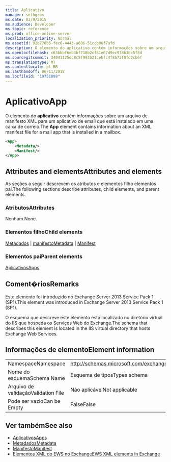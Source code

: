 ```yaml
---
title: Aplicativo
manager: sethgros
ms.date: 03/9/2015
ms.audience: Developer
ms.topic: reference
ms.prod: office-online-server
localization_priority: Normal
ms.assetid: 92b776b5-fec6-4443-a606-51ccb06f7afd
description: O elemento do aplicativo contém informações sobre um arquivo de manifesto XML para um aplicativo de email que está instalado em uma caixa de correio.
ms.openlocfilehash: c63bbbf6eb3bf718b2cf81e67d9ec978b3bc5f8d
ms.sourcegitcommit: 34041125dc8c5f993b21cebfc4f8b72f0fd2cb6f
ms.translationtype: MT
ms.contentlocale: pt-BR
ms.lasthandoff: 06/11/2018
ms.locfileid: "19751098"
---
```

# <a name="app"></a><span data-ttu-id="eee62-103">Aplicativo</span><span class="sxs-lookup"><span data-stu-id="eee62-103">App</span></span>

<span data-ttu-id="eee62-104">O elemento do **aplicativo** contém informações sobre um arquivo de manifesto XML para um aplicativo de email que está instalado em uma caixa de correio.</span><span class="sxs-lookup"><span data-stu-id="eee62-104">The **App** element contains information about an XML manifest file for a mail app that is installed in a mailbox.</span></span> 
  
```XML
<App>
    <Metadata/>
    <Manifest/>
</App>
```

## <a name="attributes-and-elements"></a><span data-ttu-id="eee62-105">Attributes and elements</span><span class="sxs-lookup"><span data-stu-id="eee62-105">Attributes and elements</span></span>

<span data-ttu-id="eee62-106">As seções a seguir descrevem os atributos e elementos filho elementos pai.</span><span class="sxs-lookup"><span data-stu-id="eee62-106">The following sections describe attributes, child elements, and parent elements.</span></span>
  
### <a name="attributes"></a><span data-ttu-id="eee62-107">Atributos</span><span class="sxs-lookup"><span data-stu-id="eee62-107">Attributes</span></span>

<span data-ttu-id="eee62-108">Nenhum.</span><span class="sxs-lookup"><span data-stu-id="eee62-108">None.</span></span>
  
### <a name="child-elements"></a><span data-ttu-id="eee62-109">Elementos filho</span><span class="sxs-lookup"><span data-stu-id="eee62-109">Child elements</span></span>

<span data-ttu-id="eee62-110">[Metadados](metadata-ex15websvcsotherref.md) | [manifesto](manifest.md)</span><span class="sxs-lookup"><span data-stu-id="eee62-110">[Metadata](metadata-ex15websvcsotherref.md) | [Manifest](manifest.md)</span></span>
  
### <a name="parent-elements"></a><span data-ttu-id="eee62-111">Elementos pai</span><span class="sxs-lookup"><span data-stu-id="eee62-111">Parent elements</span></span>

[<span data-ttu-id="eee62-112">Aplicativos</span><span class="sxs-lookup"><span data-stu-id="eee62-112">Apps</span></span>](apps.md)
  
## <a name="remarks"></a><span data-ttu-id="eee62-113">Coment�rios</span><span class="sxs-lookup"><span data-stu-id="eee62-113">Remarks</span></span>

<span data-ttu-id="eee62-114">Este elemento foi introduzido no Exchange Server 2013 Service Pack 1 (SP1).</span><span class="sxs-lookup"><span data-stu-id="eee62-114">This element was introduced in Exchange Server 2013 Service Pack 1 (SP1).</span></span>
  
<span data-ttu-id="eee62-115">O esquema que descreve este elemento está localizado no diretório virtual do IIS que hospeda os Serviços Web do Exchange.</span><span class="sxs-lookup"><span data-stu-id="eee62-115">The schema that describes this element is located in the IIS virtual directory that hosts Exchange Web Services.</span></span>
  
## <a name="element-information"></a><span data-ttu-id="eee62-116">Informações de elemento</span><span class="sxs-lookup"><span data-stu-id="eee62-116">Element information</span></span>

|||
|:-----|:-----|
|<span data-ttu-id="eee62-117">Namespace</span><span class="sxs-lookup"><span data-stu-id="eee62-117">Namespace</span></span>  <br/> |http://schemas.microsoft.com/exchange/services/2006/types  <br/> |
|<span data-ttu-id="eee62-118">Nome do esquema</span><span class="sxs-lookup"><span data-stu-id="eee62-118">Schema Name</span></span>  <br/> |<span data-ttu-id="eee62-119">Esquema de tipos</span><span class="sxs-lookup"><span data-stu-id="eee62-119">Types schema</span></span>  <br/> |
|<span data-ttu-id="eee62-120">Arquivo de validação</span><span class="sxs-lookup"><span data-stu-id="eee62-120">Validation File</span></span>  <br/> |<span data-ttu-id="eee62-121">Não aplicável</span><span class="sxs-lookup"><span data-stu-id="eee62-121">Not applicable</span></span>  <br/> |
|<span data-ttu-id="eee62-122">Pode ser vazio</span><span class="sxs-lookup"><span data-stu-id="eee62-122">Can be Empty</span></span>  <br/> |<span data-ttu-id="eee62-123">False</span><span class="sxs-lookup"><span data-stu-id="eee62-123">False</span></span>  <br/> |
   
## <a name="see-also"></a><span data-ttu-id="eee62-124">Ver também</span><span class="sxs-lookup"><span data-stu-id="eee62-124">See also</span></span>

- [<span data-ttu-id="eee62-125">Aplicativos</span><span class="sxs-lookup"><span data-stu-id="eee62-125">Apps</span></span>](apps.md)
- [<span data-ttu-id="eee62-126">Metadados</span><span class="sxs-lookup"><span data-stu-id="eee62-126">Metadata</span></span>](metadata-ex15websvcsotherref.md)
- [<span data-ttu-id="eee62-127">Manifesto</span><span class="sxs-lookup"><span data-stu-id="eee62-127">Manifest</span></span>](manifest.md)
- [<span data-ttu-id="eee62-128">Elementos XML do EWS no Exchange</span><span class="sxs-lookup"><span data-stu-id="eee62-128">EWS XML elements in Exchange</span></span>](ews-xml-elements-in-exchange.md)

